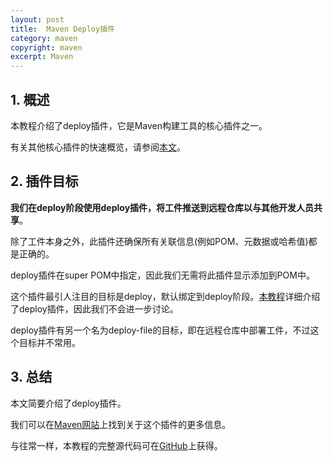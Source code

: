 ```yaml
---
layout: post
title:  Maven Deploy插件
category: maven
copyright: maven
excerpt: Maven
---
```


## 1. 概述

本教程介绍了deploy插件，它是Maven构建工具的核心插件之一。

有关其他核心插件的快速概览，请参阅[本文](https://www.baeldung.com/core-maven-plugins)。

## 2. 插件目标

**我们在deploy阶段使用deploy插件，将工件推送到远程仓库以与其他开发人员共享**。

除了工件本身之外，此插件还确保所有关联信息(例如POM、元数据或哈希值)都是正确的。

deploy插件在super POM中指定，因此我们无需将此插件显示添加到POM中。

这个插件最引人注目的目标是deploy，默认绑定到deploy阶段。[本教程](https://www.baeldung.com/maven-deploy-nexus)详细介绍了deploy插件，因此我们不会进一步讨论。

deploy插件有另一个名为deploy-file的目标，即在远程仓库中部署工件，不过这个目标并不常用。

## 3. 总结

本文简要介绍了deploy插件。

我们可以在[Maven网站](https://maven.apache.org/plugins/maven-deploy-plugin/)上找到关于这个插件的更多信息。

与往常一样，本教程的完整源代码可在[GitHub](https://github.com/tuyucheng7/taketoday-tutorial4j/tree/master/maven.modules)上获得。